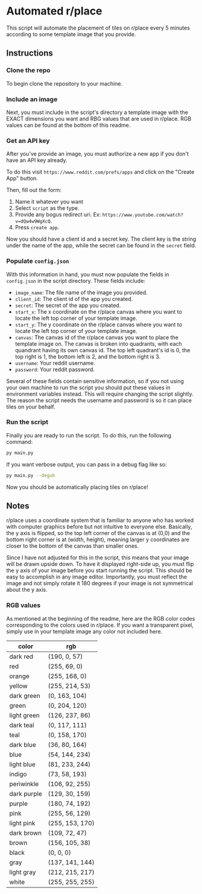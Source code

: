# Automated r/place

This script will automate the placement of tiles on r/place every 5 minutes according to some template image that you provide.

## Instructions

### Clone the repo

To begin clone the repository to your machine.

### Include an image

Next, you must include in the script's directory a template image with the EXACT dimensions you want and RBG values that are used in r/place. RGB values can be found at the bottom of this readme.

### Get an API key

After you've provide an image, you must authorize a new app if you don't have an API key already.

To do this visit `https://www.reddit.com/prefs/apps` and click on the "Create App" button.

Then, fill out the form:

1. Name it whatever you want
2. Select `script` as the type.
3. Provide any bogus redirect uri. Ex: `https://www.youtube.com/watch?v=dQw4w9WgXcQ`.
4. Press `create app`.

Now you should have a client id and a secret key. The client key is the string under the name of the app, while the secret can be found in the `secret` field.

### Populate `config.json`

With this information in hand, you must now populate the fields in `config.json` in the script directory. These fields include:

- `image_name`: The file name of the image you provided.
- `client_id`: The client id of the app you created.
- `secret`: The secret of the app you created.
- `start_x`: The x coordinate on the r/place canvas where you want to locate the left top corner of your template image.
- `start_y`: The y coordinate on the r/place canvas where you want to locate the left top corner of your template image.
- `canvas`: The canvas id of the r/place canvas you want to place the template image on. The canvas is broken into quadrants, with each quandrant having its own canvas id. The top left quadrant's id is 0, the top right is 1, the bottom left is 2, and the bottom right is 3.
- `username`: Your reddit username.
- `password`: Your reddit password.

Several of these fields contain sensitive information, so if you not using your own machine to run the script you should put these values in environment variables instead. This will require changing the script slightly. The reason the script needs the username and password is so it can place tiles on your behalf.

### Run the script

Finally you are ready to run the script. To do this, run the following command:

```bash
py main.py
```

If you want verbose output, you can pass in a debug flag like so:

```bash
py main.py --degub
```

Now you should be automatically placing tiles on r/place!

## Notes

r/place uses a coordinate system that is familiar to anyone who has worked with computer graphics before but not intuitive to everyone else. Basically, the y axis is flipped, so the top left corner of the canvas is at (0,0) and the bottom right corner is at (width, height), meaning larger y coordinates are closer to the bottom of the canvas than smaller ones.

Since I have not adjusted for this in the script, this means that your image will be drawn upside down. To have it displayed right-side up, you must flip the y axis of your image before you start running the script. This should be easy to accomplish in any image editor. Importantly, you must reflect the image and not simply rotate it 180 degrees if your image is not symmetrical about the y axis.

### RGB values

As mentioned at the beginning of the readme, here are the RGB color codes corresponding to the colors used in r/place. If you want a transparent pixel, simply use in your template image any color not included here.

| color | rgb |
| --- | --- |
| dark red | (190, 0, 57) |
| red | (255, 69, 0) |
| orange | (255, 168, 0) |
| yellow | (255, 214, 53) |
| dark green | (0, 163, 104) |
| green | (0, 204, 120) |
| light green | (126, 237, 86) |
| dark teal | (0, 117, 111) |
| teal | (0, 158, 170) |
| dark blue | (36, 80, 164) |
| blue | (54, 144, 234) |
| light blue | (81, 233, 244) |
| indigo | (73, 58, 193) |
| periwinkle | (106, 92, 255) |
| dark purple | (129, 30, 159) |
| purple | (180, 74, 192) |
| pink | (255, 56, 129) |
| light pink | (255, 153, 170) |
| dark brown | (109, 72, 47) |
| brown | (156, 105, 38) |
| black | (0, 0, 0) |
| gray | (137, 141, 144) |
| light gray | (212, 215, 217) |
| white | (255, 255, 255) |